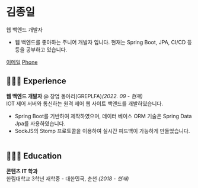 # 김종일
웹 백엔드 개발자<br>

 * 웹 백엔드를 좋아하는 주니어 개발자 입니다. 현재는 Spring Boot, JPA, CI/CD 등등을 공부하고 있습니다.

[이메일](mailto:whddlf0504@icloud.com.com)
[Phone](010-7666-0421)

## 👨🏻‍💻 Experience

**웹 백엔드 개발자** @ 창업 동아리(GREPLFA)_(2022. 09 - 현재)_<br>
IOT 제어 서버와 통신하는 원격 제어 웹 사이트 백엔드를 개발하였습니다.

* Spring Boot를 기반하여 제작하였으며, 데이터 베이스 ORM 기술은 Spring Data Jpa를 사용하였습니다.
* SockJS의 Stomp 프로토콜을 이용하여 실시간 피드백이 가능하게 만들었습니다.
	<br><br>
	
## 👨🏻‍🎓 Education

**콘텐츠 IT 학과**<br>
한림대학교 3학년 재학중 - 대한민국, 춘천 _(2018 - 현재)_ <br>
